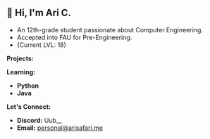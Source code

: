 ## 👋  Hi, I'm Ari C. 
* An 12th-grade student passionate about Computer Engineering.
* Accepted into FAU for Pre-Engineering.
* (Current LVL: 18)

**Projects:**



**Learning:**

* **Python**
* **Java**

**Let's Connect:**

* **Discord:** Uub__
* **Email:** personal@arisafari.me
